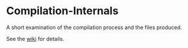 # Compilation-Internals
A short examination of the compilation process and the files produced.

See the <a href="https://github.com/icyUlfsark/Compilation-Internals/wiki">wiki</a> for details.

